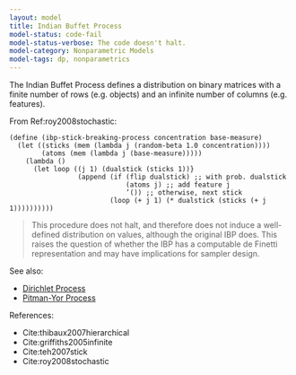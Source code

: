 ```yaml
---
layout: model
title: Indian Buffet Process
model-status: code-fail
model-status-verbose: The code doesn't halt.
model-category: Nonparametric Models
model-tags: dp, nonparametrics
---
```


The Indian Buffet Process defines a distribution on binary matrices with a finite number of rows (e.g. objects) and an infinite number of columns (e.g. features).

From Ref:roy2008stochastic:

~~~~
(define (ibp-stick-breaking-process concentration base-measure)
  (let ((sticks (mem (lambda j (random-beta 1.0 concentration))))
        (atoms (mem (lambda j (base-measure)))))
    (lambda ()
      (let loop ((j 1) (dualstick (sticks 1))}
                 (append (if (flip dualstick) ;; with prob. dualstick
                             (atoms j) ;; add feature j
                             ’()) ;; otherwise, next stick
                         (loop (+ j 1) (* dualstick (sticks (+ j 1))))))))))
~~~~

> This procedure does not halt, and therefore does not induce a well-defined distribution on values, although the original IBP does. This raises the question of whether the IBP has a computable de Finetti representation and may have implications for sampler design.

See also:

- [Dirichlet Process](/models/dpmem.html)
- [Pitman-Yor Process](/models/pymem.html)

References:

- Cite:thibaux2007hierarchical
- Cite:griffiths2005infinite
- Cite:teh2007stick
- Cite:roy2008stochastic
